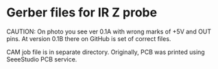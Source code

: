 # Gerber files for IR Z probe

CAUTION: On photo you see ver 0.1A with wrong marks of +5V and OUT pins. 
At version 0.1B there on GitHub is set of correct files.

CAM job file is in separate directory. Originally, PCB was printed using SeeeStudio PCB service.
